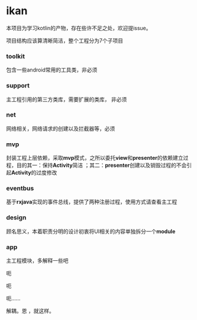 # ikan

本项目为学习kotlin的产物，存在些许不足之处，欢迎提issue。

项目结构应该算清晰简洁，整个工程分为7个子项目

### toolkit

包含一些android常用的工具类，非必须

### support

主工程引用的第三方类库，需要扩展的类库， 非必须

### net

网络相关，网络请求的创建以及拦截器等，必须

### mvp

封装工程上层依赖，采取**mvp**模式，之所以委托**view**和**presenter**的依赖建立过程，目的其一：保持**Activity**简洁 ；其二：**presenter**创建以及销毁过程的不会引起**Activity**的过度修改

### eventbus

基于**rxjava**实现的事件总线，提供了两种注册过程，使用方式请查看主工程

### design

顾名思义，本着职责分明的设计初衷将UI相关的内容单独拆分一个**module**

### app

主工程模块，多解释一些吧  

呃 

呃

呃......

解耦。恩  ，就这样。







